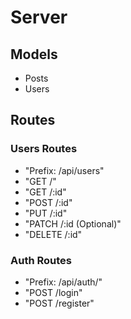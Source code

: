 # Server

## Models
- Posts
- Users

## Routes

### Users Routes 
- "Prefix: /api/users"
- "GET /"
- "GET /:id"
- "POST /:id"
- "PUT /:id"
- "PATCH /:id (Optional)"
- "DELETE /:id"

### Auth Routes
- "Prefix: /api/auth/"
- "POST /login"
- "POST /register"
